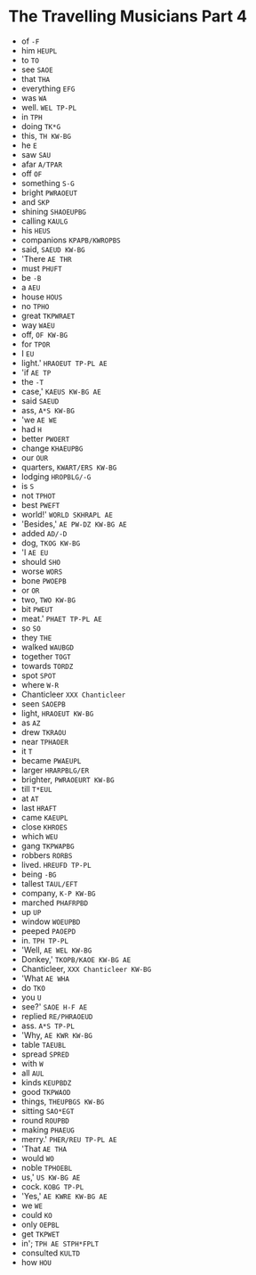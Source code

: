 # The Travelling Musicians Part 4

* of `-F`
* him `HEUPL`
* to `TO`
* see `SAOE`
* that `THA`
* everything `EFG`
* was `WA`
* well. `WEL TP-PL`
* in `TPH`
* doing `TK*G`
* this, `TH KW-BG`
* he `E`
* saw `SAU`
* afar `A/TPAR`
* off `OF`
* something `S-G`
* bright `PWRAOEUT`
* and `SKP`
* shining `SHAOEUPBG`
* calling `KAULG`
* his `HEUS`
* companions `KPAPB/KWROPBS`
* said, `SAEUD KW-BG`
* 'There `AE THR`
* must `PHUFT`
* be `-B`
* a `AEU`
* house `HOUS`
* no `TPHO`
* great `TKPWRAET`
* way `WAEU`
* off, `OF KW-BG`
* for `TPOR`
* I `EU`
* light.' `HRAOEUT TP-PL AE`
* 'if `AE TP`
* the `-T`
* case,' `KAEUS KW-BG AE`
* said `SAEUD`
* ass, `A*S KW-BG`
* 'we `AE WE`
* had `H`
* better `PWOERT`
* change `KHAEUPBG`
* our `OUR`
* quarters, `KWART/ERS KW-BG`
* lodging `HROPBLG/-G`
* is `S`
* not `TPHOT`
* best `PWEFT`
* world!' `WORLD SKHRAPL AE`
* 'Besides,' `AE PW-DZ KW-BG AE`
* added `AD/-D`
* dog, `TKOG KW-BG`
* 'I `AE EU`
* should `SHO`
* worse `WORS`
* bone `PWOEPB`
* or `OR`
* two, `TWO KW-BG`
* bit `PWEUT`
* meat.' `PHAET TP-PL AE`
* so `SO`
* they `THE`
* walked `WAUBGD`
* together `TOGT`
* towards `TORDZ`
* spot `SPOT`
* where `W-R`
* Chanticleer `XXX Chanticleer`
* seen `SAOEPB`
* light, `HRAOEUT KW-BG`
* as `AZ`
* drew `TKRAOU`
* near `TPHAOER`
* it `T`
* became `PWAEUPL`
* larger `HRARPBLG/ER`
* brighter, `PWRAOEURT KW-BG`
* till `T*EUL`
* at `AT`
* last `HRAFT`
* came `KAEUPL`
* close `KHROES`
* which `WEU`
* gang `TKPWAPBG`
* robbers `RORBS`
* lived. `HREUFD TP-PL`
* being `-BG`
* tallest `TAUL/EFT`
* company, `K-P KW-BG`
* marched `PHAFRPBD`
* up `UP`
* window `WOEUPBD`
* peeped `PAOEPD`
* in. `TPH TP-PL`
* 'Well, `AE WEL KW-BG`
* Donkey,' `TKOPB/KAOE KW-BG AE`
* Chanticleer, `XXX Chanticleer KW-BG`
* 'What `AE WHA`
* do `TKO`
* you `U`
* see?' `SAOE H-F AE`
* replied `RE/PHRAOEUD`
* ass. `A*S TP-PL`
* 'Why, `AE KWR KW-BG`
* table `TAEUBL`
* spread `SPRED`
* with `W`
* all `AUL`
* kinds `KEUPBDZ`
* good `TKPWAOD`
* things, `THEUPBGS KW-BG`
* sitting `SAO*EGT`
* round `ROUPBD`
* making `PHAEUG`
* merry.' `PHER/REU TP-PL AE`
* 'That `AE THA`
* would `WO`
* noble `TPHOEBL`
* us,' `US KW-BG AE`
* cock. `KOBG TP-PL`
* 'Yes,' `AE KWRE KW-BG AE`
* we `WE`
* could `KO`
* only `OEPBL`
* get `TKPWET`
* in'; `TPH AE STPH*FPLT`
* consulted `KULTD`
* how `HOU`
